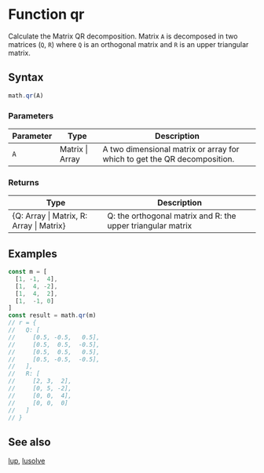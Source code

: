 <!-- Note: This file is automatically generated from source code comments. Changes made in this file will be overridden. -->

# Function qr

Calculate the Matrix QR decomposition. Matrix `A` is decomposed in
two matrices (`Q`, `R`) where `Q` is an
orthogonal matrix and `R` is an upper triangular matrix.


## Syntax

```js
math.qr(A)
```

### Parameters

Parameter | Type | Description
--------- | ---- | -----------
`A` | Matrix &#124; Array | A two dimensional matrix or array for which to get the QR decomposition.

### Returns

Type | Description
---- | -----------
{Q: Array &#124; Matrix, R: Array &#124; Matrix} | Q: the orthogonal matrix and R: the upper triangular matrix


## Examples

```js
const m = [
  [1, -1,  4],
  [1,  4, -2],
  [1,  4,  2],
  [1,  -1, 0]
]
const result = math.qr(m)
// r = {
//   Q: [
//     [0.5, -0.5,   0.5],
//     [0.5,  0.5,  -0.5],
//     [0.5,  0.5,   0.5],
//     [0.5, -0.5,  -0.5],
//   ],
//   R: [
//     [2, 3,  2],
//     [0, 5, -2],
//     [0, 0,  4],
//     [0, 0,  0]
//   ]
// }
```


## See also

[lup](lup.md),
[lusolve](lusolve.md)
